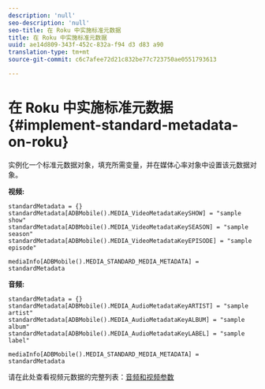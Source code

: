 ```yaml
---
description: 'null'
seo-description: 'null'
seo-title: 在 Roku 中实施标准元数据
title: 在 Roku 中实施标准元数据
uuid: ae14d809-343f-452c-832a-f94 d3 d83 a90
translation-type: tm+mt
source-git-commit: c6c7afee72d21c832be77c723750ae0551793613

---
```



# 在 Roku 中实施标准元数据{#implement-standard-metadata-on-roku}

实例化一个标准元数据对象，填充所需变量，并在媒体心率对象中设置该元数据对象。

**视频:**

```
standardMetadata = {} 
standardMetadata[ADBMobile().MEDIA_VideoMetadataKeySHOW] = "sample show" 
standardMetadata[ADBMobile().MEDIA_VideoMetadataKeySEASON] = "sample season" 
standardMetadata[ADBMobile().MEDIA_VideoMetadataKeyEPISODE] = "sample episode" 

mediaInfo[ADBMobile().MEDIA_STANDARD_MEDIA_METADATA] = standardMetadata 
```

**音频:**

```
standardMetadata = {} 
standardMetadata[ADBMobile().MEDIA_AudioMetadataKeyARTIST] = "sample artist" 
standardMetadata[ADBMobile().MEDIA_AudioMetadataKeyALBUM] = "sample album" 
standardMetadata[ADBMobile().MEDIA_AudioMetadataKeyLABEL] = "sample label"

mediaInfo[ADBMobile().MEDIA_STANDARD_MEDIA_METADATA] = standardMetadata 
```

请在此处查看视频元数据的完整列表：[音频和视频参数](../../../metrics-and-metadata/audio-video-parameters.md)

